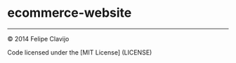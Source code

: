 ecommerce-website
=================
---

© 2014 Felipe Clavijo

Code licensed under the [MIT License] (LICENSE)

